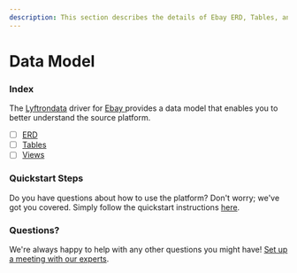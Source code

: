 ```yaml
---
description: This section describes the details of Ebay ERD, Tables, and Views.
---
```


# Data Model

### Index

The  [Lyftrondata](https://www.lyftrondata.com/) driver for [Ebay](https://www.lyftrondata.com/integration/ebay/)[ ](https://www.lyftrondata.com/integration/ebay/)provides a data model that enables you to better understand the source platform.

* [ ] [ERD](../../../commerce-analytics/ebay/data-model/erd.md)
* [ ] [Tables](../../../commerce-analytics/ebay/data-model/tables.md)
* [ ] [Views](../../../commerce-analytics/ebay/data-model/views.md)

### Quickstart Steps

Do you have questions about how to use the platform? Don't worry; we've got you covered. Simply follow the quickstart instructions [here](../../../../quickstart-steps.md).

### Questions? <a href="#questions" id="questions"></a>

We're always happy to help with any other questions you might have! [Set up a meeting with our experts](https://www.lyftrondata.com/book-a-meeting/).

